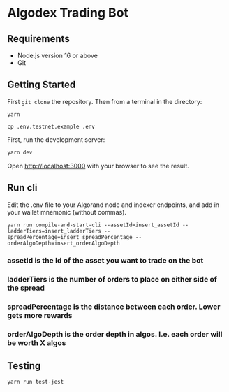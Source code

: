 # Algodex Trading Bot

## Requirements

- Node.js version 16 or above
- Git

## Getting Started

First `git clone` the repository. Then from a terminal in the directory:

```
yarn
```

```
cp .env.testnet.example .env
```

First, run the development server:

```bash
yarn dev
```

Open [http://localhost:3000](http://localhost:3000) with your browser to see the result.

## Run cli

Edit the .env file to your Algorand node and indexer endpoints, and add in your wallet mnemonic (without commas).

```
yarn run compile-and-start-cli --assetId=insert_assetId --ladderTiers=insert_ladderTiers --spreadPercentage=insert_spreadPercentage --orderAlgoDepth=insert_orderAlgoDepth
```
### assetId is the Id of the asset you want to trade on the bot
### ladderTiers is the number of orders to place on either side of the spread
### spreadPercentage is the distance between each order. Lower gets more rewards
### orderAlgoDepth is the order depth in algos. I.e. each order will be worth X algos
## Testing

```
yarn run test-jest
```

